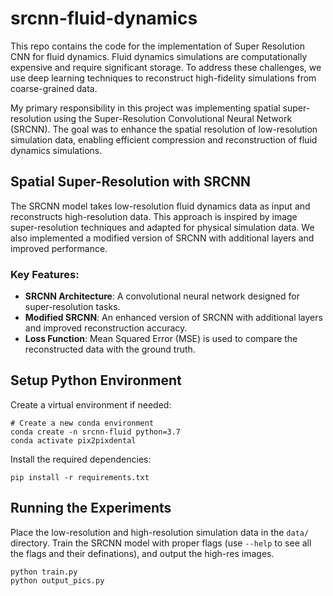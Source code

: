 # srcnn-fluid-dynamics
This repo contains the code for the implementation of Super Resolution CNN for fluid dynamics. Fluid dynamics simulations are computationally expensive and require significant storage. To address these challenges, we use deep learning techniques to reconstruct high-fidelity simulations from coarse-grained data. 

My primary responsibility in this project was implementing spatial super-resolution using the Super-Resolution Convolutional Neural Network (SRCNN). The goal was to enhance the spatial resolution of low-resolution simulation data, enabling efficient compression and reconstruction of fluid dynamics simulations.

## Spatial Super-Resolution with SRCNN

The SRCNN model takes low-resolution fluid dynamics data as input and reconstructs high-resolution data. This approach is inspired by image super-resolution techniques and adapted for physical simulation data. We also implemented a modified version of SRCNN with additional layers and improved performance.

### Key Features:
- **SRCNN Architecture**: A convolutional neural network designed for super-resolution tasks.
- **Modified SRCNN**: An enhanced version of SRCNN with additional layers and improved reconstruction accuracy.
- **Loss Function**: Mean Squared Error (MSE) is used to compare the reconstructed data with the ground truth.

## Setup Python Environment

Create a virtual environment if needed:
```
# Create a new conda environment
conda create -n srcnn-fluid python=3.7
conda activate pix2pixdental
```

Install the required dependencies:
```
pip install -r requirements.txt
```

## Running the Experiments

Place the low-resolution and high-resolution simulation data in the `data/` directory. Train the SRCNN model with proper flags (use `--help` to see all the flags and their definations), and output the high-res images.
```
python train.py
python output_pics.py
```

